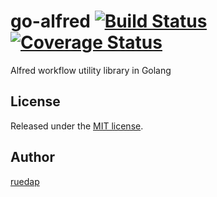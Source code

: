# go-alfred [![Build Status](http://img.shields.io/travis/ruedap/go-alfred.svg?style=flat-square)](https://travis-ci.org/ruedap/go-alfred) [![Coverage Status](http://img.shields.io/coveralls/ruedap/go-alfred/master.svg?style=flat-square)](https://coveralls.io/r/ruedap/go-alfred)

Alfred workflow utility library in Golang


## License

Released under the [MIT license](http://ruedap.mit-license.org/2015).


## Author

[ruedap](https://github.com/ruedap)
